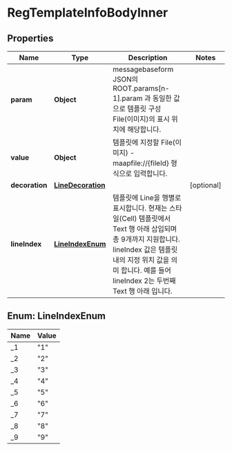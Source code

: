 

# RegTemplateInfoBodyInner


## Properties

| Name | Type | Description | Notes |
|------------ | ------------- | ------------- | -------------|
|**param** | **Object** | messagebaseform JSON의 ROOT.params[n-1].param 과 동일한 값으로 템플릿 구성 File(이미지)의 표시 위치에 해당합니다. |  |
|**value** | **Object** | 템플릿에 지정할 File(이미지) - maapfile://{fileId} 형식으로 입력합니다. |  |
|**decoration** | [**LineDecoration**](LineDecoration.md) |  |  [optional] |
|**lineIndex** | [**LineIndexEnum**](#LineIndexEnum) | 템플릿에 Line을 행별로 표시합니다.  현재는 스타일(Cell) 템플릿에서 Text 행 아래 삽입되며 총 9개까지 지원합니다.   lineIndex 값은 템플릿 내의 지정 위치 값을 의미 합니다. 예를 들어 lineIndex 2는 두번째 Text 행 아래 입니다.  |  |



## Enum: LineIndexEnum

| Name | Value |
|---- | -----|
| _1 | &quot;1&quot; |
| _2 | &quot;2&quot; |
| _3 | &quot;3&quot; |
| _4 | &quot;4&quot; |
| _5 | &quot;5&quot; |
| _6 | &quot;6&quot; |
| _7 | &quot;7&quot; |
| _8 | &quot;8&quot; |
| _9 | &quot;9&quot; |



